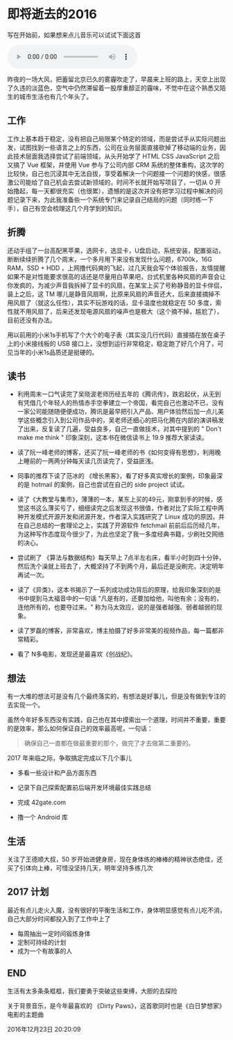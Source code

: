 # 即将逝去的2016

写在开始前，如果想来点儿音乐可以试试下面这首

<audio src="http://7xo3oi.com1.z0.glb.clouddn.com/Of%20Monsters%20And%20Men%20-%20Dirty%20Paws.mp3" controls="controls">
Your browser does not support the audio element.
</audio>


昨夜的一场大风，把蓄留北京已久的雾霾吹走了，早晨来上班的路上，天空上出现了久违的淡蓝色，空气中仍然滞留着一股厚重醇正的霾味，不觉中在这个熟悉又陌生的城市生活也有几个年头了。


## 工作

工作上基本趋于稳定，没有把自己局限某个特定的领域，而是尝试手从实际问题出发，试图找到一些语言之上的东西，公司在业务层面直接砍掉了移动端的业务，因此技术层面我选择尝试了前端领域，从头开始学了 HTML CSS JavaScript 之后又搞了 Vue 框架，并使用 Vue 参与了公司内部 CRM 系统的整体重构，这次学的比较快，自己也沉浸其中无法自拔，享受着解决一个问题接一个问题的快感，很感激公司能给了自己机会去尝试新领域的，时间不长就开始写项目了，一切从 0 开始撸起，每一天都很充实（也很累），遗憾的是这次并没有把学习过程中解决的问题记录下来，为此我准备些一个系统专门来记录自己结局的问题（同时练一下手），自己有空会梳理这几个月学到的知识。

## 折腾
还动手组了一台高配黑苹果，选网卡，选显卡，U盘启动，系统安装，配置驱动，断断续续折腾了几个周末，一个多月用下来没有发现什么问题，6700k，16G RAM，SSD + HDD ，上网撸代码爽的飞起，过几天我会写个体验报告，友情提醒如果不是对性能要求很高的话还是尽量用白苹果吧，台式机里各种风扇的声音会让你发疯的，为减少声音我拆掉了显卡的风扇，在某宝上买了号称静音的显卡伴侣，装上之后，这 TM 哪儿是静音风扇啊，比原来风扇的声音还大，后来直接摘掉不用风扇了（就这么任性），其实不玩游戏的话，显卡温度也就稳定在 50 多度，索性就不用风扇了，后来还发现电源风扇的噪声也是极大（这个摘不掉，尴尬了），目前还没有办法。

用以前用的小米1s手机写了个大个的电子表（其实没几行代码）直接插在放在桌子上的小米接线板的 USB 接口上，没想到运行非常稳定，稳定跑了好几个月了，可见当年的小米1s品质还是挺硬的。

## 读书

- 利用周末一口气读完了吴晓波老师历经五年的《腾讯传》，跌宕起伏，从无到有凭借几个年轻人的热情赤手空拳建立一个帝国，看完自己也激动不已，没有一家公司能随随便便成功，腾讯是最早把引入产品、用户体验然后加一点儿美学这些概念引入到公司作品中的，吴老师还细心的把马化腾在内部的演讲稿发了出来，反复读了几遍，受益良多，自己一直做技术，对其中提到的 " Don't make me think " 印象深刻，这本书在微信读书上 19.9 推荐大家读读。

- 读了阮一峰老师的博客，还买了阮一峰老师的书《如何变得有思想》，利用晚上睡前的一两两分钟每天读几页读完了，受益匪浅。

- 同事的推荐下读了范冰的 《增长黑客》，看了好多真实增长的案例，印象最深的是 hotmail 的案例，自己也尝试在自己的 side project 试试。

- 读了《大教堂与集市》，薄薄的一本，某东上买的49元，刚拿到手的时候，感觉这书这么薄买亏了，细细读完之后发现这书很值，作者对比了实际工程中两种开发模式开源开发和闭源开发，作者深入实践研究了 Linux 成功的原因，并在自己总结的一套理论之上，实践了开源软件 fetchmail 前前后后历经几年，为这种写作态度现今很少了，为此也坚定了我一多度经典书籍，少刷社交网络的决心。

- 尝试刷了 《算法与数据结构》每天早上 7点半左右床，看半小时到四十分钟，然后洗个澡就上班去了，大概坚持了不到两个月，最后还是没刷完，决定明年再试一次。

- 读了《异类》，这本书揭示了一系列成功成功背后的原理，给我印象深刻的是书中提到马太福音中的一句话 "凡是有的，还要加给他，叫他有余；没有的，连他所有的，也要夺过来。" 称为马太效应，说的是强者越强、弱者越弱的现象。

- 读了罗磊的博客，非常喜欢，博主拍摄了好多非常美的视频作品，每一篇都非常精彩。

- 看了 N多电影，发现还是最喜欢《创战纪》。

## 想法

有一大堆的想法可是没有几个最终落实的，有想法是好事儿，但是没有做到专注的去实现一个。

虽然今年好多东西没有实践，自己也在其中摸索出一个道理，时间并不重要，重要的是效率，那么如何保证自己的效率最高呢，一句话：

> 确保自己一直都在做最重要的那个，做完了才去做第二重要的。


2017 年来临之际，争取搞定完成以下几个事儿

- 多看一些设计和产品方面东西

- 记录下自己探索配置前后端开发环境最佳实践总结

- 完成 42gate.com

- 撸一个 Android 库


## 生活

关注了王德顺大叔，50 岁开始进健身房，现在身体练的棒棒的精神状态绝佳，还买了引体向上棒，可惜没坚持几天，明年坚持多练几次
## 2017 计划

最近有点儿走火入魔，没有很好的平衡生活和工作，身体明显感觉有点儿吃不消，自己大部分时间都投入到了工作中上了

- 每周抽出一定时间锻炼身体
- 定制可持续的计划
- 成为一个有故事的人


## END

生活有太多条条框框，我们要勇于突破这些束缚，大胆的去探险

关于背景音乐，是今年最喜欢的 《Dirty Paws》，这首歌同时也是《白日梦想家》电影的主题曲

2016年12月23日 20:20:09
